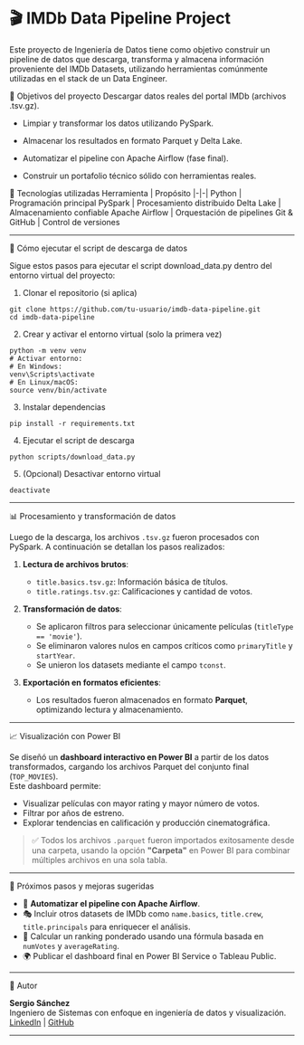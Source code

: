 # 🎬 IMDb Data Pipeline Project 

Este proyecto de Ingeniería de Datos tiene como objetivo construir un pipeline de datos que descarga, transforma y almacena información proveniente del IMDb Datasets, utilizando herramientas comúnmente utilizadas en el stack de un Data Engineer.

📌 Objetivos del proyecto
Descargar datos reales del portal IMDb (archivos .tsv.gz).

- Limpiar y transformar los datos utilizando PySpark.

- Almacenar los resultados en formato Parquet y Delta Lake.

- Automatizar el pipeline con Apache Airflow (fase final).

- Construir un portafolio técnico sólido con herramientas reales.

🧰 Tecnologías utilizadas
Herramienta |	Propósito
|-|-|
Python |	Programación principal
PySpark |	Procesamiento distribuido
Delta Lake |	Almacenamiento confiable
Apache Airflow |	Orquestación de pipelines
Git & GitHub |	Control de versiones

---

🚀 Cómo ejecutar el script de descarga de datos <br/>

Sigue estos pasos para ejecutar el script download_data.py dentro del entorno virtual del proyecto:

1. Clonar el repositorio (si aplica)<br/>
```
git clone https://github.com/tu-usuario/imdb-data-pipeline.git
cd imdb-data-pipeline
```

2. Crear y activar el entorno virtual (solo la primera vez)<br/>
```
python -m venv venv
# Activar entorno:
# En Windows:
venv\Scripts\activate
# En Linux/macOS:
source venv/bin/activate
```
3. Instalar dependencias<br/>
```
pip install -r requirements.txt
```
4. Ejecutar el script de descarga<br/>
```
python scripts/download_data.py
```
5. (Opcional) Desactivar entorno virtual<br/>
```
deactivate
```
---

📊 Procesamiento y transformación de datos

Luego de la descarga, los archivos `.tsv.gz` fueron procesados con PySpark. A continuación se detallan los pasos realizados:

1. **Lectura de archivos brutos**:  
   - `title.basics.tsv.gz`: Información básica de títulos.  
   - `title.ratings.tsv.gz`: Calificaciones y cantidad de votos.

2. **Transformación de datos**:  
   - Se aplicaron filtros para seleccionar únicamente películas (`titleType == 'movie'`).
   - Se eliminaron valores nulos en campos críticos como `primaryTitle` y `startYear`.
   - Se unieron los datasets mediante el campo `tconst`.

3. **Exportación en formatos eficientes**:  
   - Los resultados fueron almacenados en formato **Parquet**, optimizando lectura y almacenamiento.

---

📈 Visualización con Power BI

Se diseñó un **dashboard interactivo en Power BI** a partir de los datos transformados, cargando los archivos Parquet del conjunto final (`TOP_MOVIES`).  
Este dashboard permite:

- Visualizar películas con mayor rating y mayor número de votos.
- Filtrar por años de estreno.
- Explorar tendencias en calificación y producción cinematográfica.

> ✅ Todos los archivos `.parquet` fueron importados exitosamente desde una carpeta, usando la opción **"Carpeta"** en Power BI para combinar múltiples archivos en una sola tabla.

---

📌 Próximos pasos y mejoras sugeridas

- 🔄 **Automatizar el pipeline con Apache Airflow**.
- 🎭 Incluir otros datasets de IMDb como `name.basics`, `title.crew`, `title.principals` para enriquecer el análisis.
- 🧠 Calcular un ranking ponderado usando una fórmula basada en `numVotes` y `averageRating`.
- 🌍 Publicar el dashboard final en Power BI Service o Tableau Public.

---

🙋 Autor

**Sergio Sánchez**  
Ingeniero de Sistemas con enfoque en ingeniería de datos y visualización.  
[LinkedIn](www.linkedin.com/in/sergio-sanchez-rojas-161728208) | [GitHub](https://github.com/sergio14082001)

---